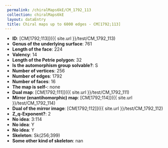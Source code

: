 ```yaml
--- 
 permalink: /chiralMaps6kE/CM_1792_113 
 collection: chiralMaps6kE
 layout: dataEntry
 title: Chiral maps up to 6000 edges - CM[1792;113]
---
```


- **ID**: [CM[1792;113]]({{ site.url }}/test/CM_1792_113)
- **Genus of the underlying surface**: 761
- **Length of the face**: 224
- **Valency**: 14
- **Length of the Petrie polygon**: 32
- **Is the automorphism group solvable?**: S
- **Number of vertices**: 256
- **Number of edges**: 1792
- **Number of faces**: 16
- **The map is self-**: none
- **Dual map**: [CM[1792;111]]({{ site.url }}/test/CM_1792_111)
- **Mirror (enantihomorphic) map**: [CM[1792;114]]({{ site.url }}/test/CM_1792_114)
- **Dual of the mirror image**: [CM[1792;112]]({{ site.url }}/test/CM_1792_112)
- **Z_q-Exponent?**: 2
- **No idea**:  3:114
- **No idea**: Y
- **No idea**: Y
- **Skeleton**: Sk(256;399)
- **Some other kind of skeleton**: nan
